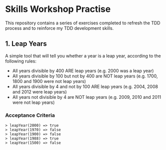 # Skills Workshop Practise

This repository contains a series of exercises completed to refresh the TDD process and to reinforce my TDD development skills.

## 1. Leap Years
A simple tool that will tell you whether a year is a leap year, according to the following rules:

- All years divisible by 400 ARE leap years (e.g. 2000 was a leap year)
- All years divisible by 100 but not by 400 are NOT leap years (e.g. 1700, 1800 and 1900 were not leap years)
- All years divisible by 4 and not by 100 ARE leap years (e.g. 2004, 2008 and 2012 were leap years)
- All years not divisible by 4 are NOT leap years (e.g. 2009, 2010 and 2011 were not leap years)

### Acceptance Criteria

```
> leapYear(2000) => true
> leapYear(1970) => false
> leapYear(1900) => false
> leapYear(1988) => true
> leapYear(1500) => false
```